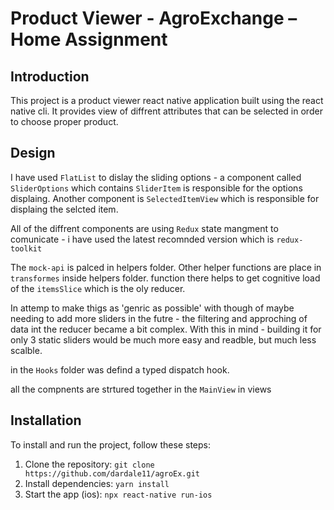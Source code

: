 # Product Viewer - AgroExchange – Home Assignment

## Introduction

This project is a product viewer react native application built using the react native cli. It provides view of diffrent attributes that can be selected in order to choose proper product.

## Design

I have used `FlatList` to dislay the sliding options - a component called `SliderOptions` which contains `SliderItem` is responsible for the options displaing.
Another component is `SelectedItemView` which is responsible for displaing the selcted item.

All of the diffrent components are using `Redux` state mangment to comunicate - i have used the latest recomnded version which is `redux-toolkit`

The `mock-api` is palced in helpers folder.
Other helper functions are place in `transformes` inside helpers folder. function there helps to get cognitive load of the `itemsSlice` which is the oly reducer.

In attemp to make thigs as 'genric as possible' with though of maybe needing to add more sliders in the futre - the filtering and approching of data int the reducer became a bit complex.
With this in mind - building it for only 3 static sliders would be much more easy and readble, but much less scalble.

in the `Hooks` folder was defind a typed dispatch hook.

all the compnents are strtured together in the `MainView` in views

## Installation

To install and run the project, follow these steps:

1. Clone the repository: `git clone  https://github.com/dardale11/agroEx.git`
2. Install dependencies: `yarn install`
3. Start the app (ios): `npx react-native run-ios`
